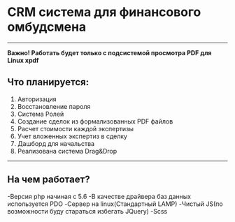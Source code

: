 # CRM система для финансового омбудсмена
________
**Важно! Работать будет только с подсистемой просмотра PDF для Linux xpdf**

## Что планируется:


1. Авторизация
2. Восстановление пароля
3. Система Ролей
4. Создание сделок из формализованных PDF файлов
5. Расчет стоимости каждой экспертизы
6. Учет вложенных экспертиз в сделку
7. Дашборд для начальства
8. Реализована система Drag&Drop

___________
## На чем работает?

-Версия php начиная с 5.6
-В качестве драйвера баз данных используется PDO
-Сервер на linux(Стандартный LAMP)
-Чистый JS(по возможности буду стараться избегать JQuery)
-Scss



